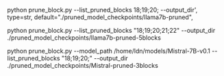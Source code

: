 python prune_block.py --list_pruned_blocks 18;19;20; --output_dir', type=str, default="./pruned_model_checkpoints/llama7b-pruned",



python prune_block.py --list_pruned_blocks "18;19;20;21;22" --output_dir ./pruned_model_checkpoints/llama7b-pruned-5blocks




python prune_block.py --model_path /home/ldn/models/Mistral-7B-v0.1 --list_pruned_blocks "18;19;20;" --output_dir ./pruned_model_checkpoints/Mistral-pruned-3blocks

